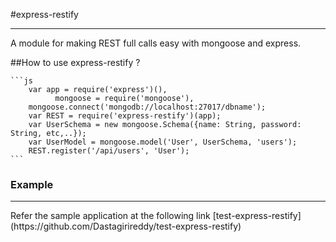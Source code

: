 #express-restify 
<hr>
A module for making REST full calls easy with mongoose and express.

##How to use express-restify ?

	```js
		var app = require('express')(),
		      mongoose = require('mongoose'),
		mongoose.connect('mongodb://localhost:27017/dbname');
		var REST = require('express-restify')(app);
		var UserSchema = new mongoose.Schema({name: String, password: String, etc,..});
		var UserModel = mongoose.model('User', UserSchema, 'users');
		REST.register('/api/users', 'User');
	```
### Example
<hr>
Refer the sample application at the following link [test-express-restify](https://github.com/Dastagirireddy/test-express-restify)
